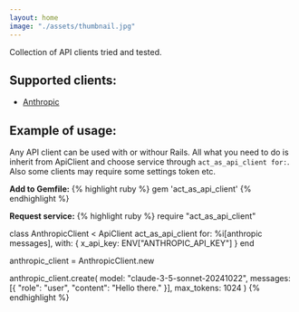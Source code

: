 ```yaml
---
layout: home
image: "./assets/thumbnail.jpg"
---
```


Collection of API clients tried and tested.

## Supported clients:

- [Anthropic](clients/anthropic)

## Example of usage:

Any API client can be used with or withour Rails. All what you need to do is
inherit from ApiClient and choose service through `act_as_api_client for:`. Also
some clients may require some settings token etc.

**Add to Gemfile:**
{% highlight ruby %}
gem 'act_as_api_client'
{% endhighlight %}

**Request service:**
{% highlight ruby %}
require "act_as_api_client"

class AnthropicClient < ApiClient
  act_as_api_client for: %i[anthropic messages],
                    with: { x_api_key: ENV["ANTHROPIC_API_KEY"] }
end

anthropic_client = AnthropicClient.new

anthropic_client.create(
  model: "claude-3-5-sonnet-20241022",
  messages: [{ "role": "user", "content": "Hello there." }],
  max_tokens: 1024
)
{% endhighlight %}
